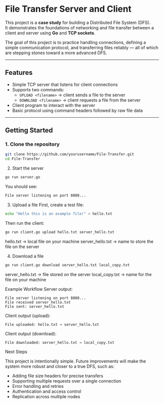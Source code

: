 # File Transfer Server and Client

This project is a **case study** for building a Distributed File System (DFS).  
It demonstrates the foundations of networking and file transfer between a client and server using **Go** and **TCP sockets**.  

The goal of this project is to practice handling connections, defining a simple communication protocol, and transferring files reliably — all of which are stepping stones toward a more advanced DFS.

---

## Features

- Simple TCP server that listens for client connections
- Supports two commands:
  - `UPLOAD <filename>` → client sends a file to the server
  - `DOWNLOAD <filename>` → client requests a file from the server
- Client program to interact with the server
- Basic protocol using command headers followed by raw file data

---

## Getting Started

### 1. Clone the repository
```bash
git clone https://github.com/yourusername/File-Transfer.git
cd File-Transfer
```

2. Start the server
```bash
go run server.go
```
You should see:
```bash
File server listening on port 8080...
```
3. Upload a file
First, create a test file:
```bash
echo "Hello this is an example file!" > hello.txt
```
Then run the client:
```bash
go run client.go upload hello.txt server_hello.txt
```
hello.txt → local file on your machine
server_hello.txt → name to store the file on the server

4. Download a file
```bash
go run client.go download server_hello.txt local_copy.txt
```

server_hello.txt → file stored on the server
local_copy.txt → name for the file on your machine

Example Workflow
Server output:
```
File server listening on port 8080...
File received server_hello.txt
File sent: server_hello.txt
```
Client output (upload):
```
File uploaded: hello.txt → server_hello.txt
```
Client output (download):
```
File downloaded: server_hello.txt → local_copy.txt
```
Next Steps

This project is intentionally simple. Future improvements will make the system more robust and closer to a true DFS, such as:

- Adding file size headers for precise transfers
- Supporting multiple requests over a single connection
- Error handling and retries
- Authentication and access control
- Replication across multiple nodes


